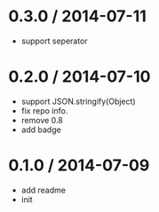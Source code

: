 
0.3.0 / 2014-07-11
==================

  * support seperator

0.2.0 / 2014-07-10
==================

  * support JSON.stringify(Object)
  * fix repo info.
  * remove 0.8
  * add badge

0.1.0 / 2014-07-09
==================

  * add readme
  * init
